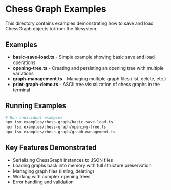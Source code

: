 # Chess Graph Examples

This directory contains examples demonstrating how to save and load ChessGraph objects to/from the filesystem.

## Examples

- **basic-save-load.ts** - Simple example showing basic save and load operations
- **opening-tree.ts** - Creating and persisting an opening tree with multiple variations
- **graph-management.ts** - Managing multiple graph files (list, delete, etc.)
- **print-graph-demo.ts** - ASCII tree visualization of chess graphs in the terminal

## Running Examples

```bash
# Run individual examples
npx tsx examples/chess-graph/basic-save-load.ts
npx tsx examples/chess-graph/opening-tree.ts
npx tsx examples/chess-graph/graph-management.ts
```

## Key Features Demonstrated

- Serializing ChessGraph instances to JSON files
- Loading graphs back into memory with full structure preservation
- Managing graph files (listing, deleting)
- Working with complex opening trees
- Error handling and validation